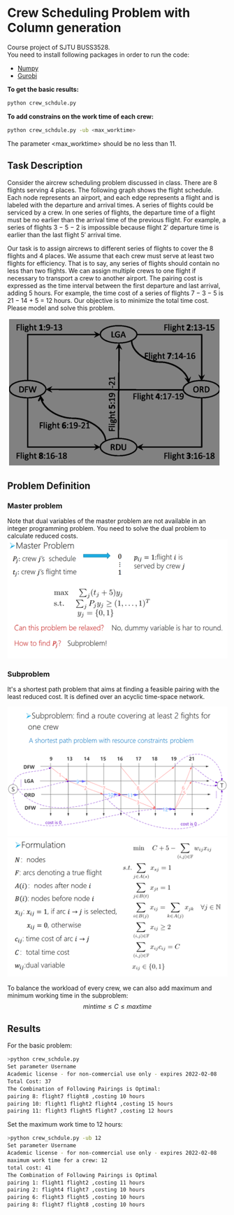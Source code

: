 # Crew Scheduling Problem with Column generation

Course project of SJTU BUSS3528.  
You need to install following packages in order to run the code:  
- [Numpy](https://numpy.org/)  
- [Gurobi](https://www.gurobi.com/)

**To get the basic results:**
```bash
python crew_schdule.py
```
**To add constrains on the work time of each crew:**
```bash
python crew_schdule.py -ub <max_worktime>
```
The parameter <max_worktime> should be no less than 11.
## Task Description

Consider the aircrew scheduling problem discussed in class. There are 8 flights serving 4 places. The following graph shows the flight schedule. Each node represents an airport, and each edge represents a flight and is labeled with the departure and arrival times. A series of flights could be serviced by a crew. In one series of flights, the departure time of a flight must be no earlier than the arrival time of the previous flight. For example, a series of flights 3 − 5 − 2 is impossible because flight 2′ departure time is earlier than the last flight 5′ arrival time.

Our task is to assign aircrews to different series of flights to cover the 8 flights and 4 places. We assume that each crew must serve at least two flights for efficiency. That is to say, any series of flights should contain no less than two flights. We can assign multiple crews to one flight if necessary to transport a crew to another airport. The pairing cost is expressed as the time interval between the first departure and last arrival, adding 5 hours. For example, the time cost of a series of flights 7 − 3 − 5 is 21 − 14 + 5 = 12 hours. Our objective is to minimize the total time cost. Please model and solve this problem.


![problem_define](./imgs/problem_define.png)
## Problem Definition
### Master problem
Note that dual variables of the master problem are not available in an integer programming problem.
You need to solve the dual problem to calculate reduced costs.
![main](./imgs/main.png)

### Subproblem
It's a shortest path problem that aims at finding a 
feasible pairing with the least reduced cost. It is defined 
over an acyclic time-space network.

![longestpath](./imgs/longestpath.png)
![sub](./imgs/sub.png)

To balance the workload of every crew, we can also add maximum and minimum working time in the subproblem:
$$mintime \leq C \leq maxtime$$


## Results
For the basic problem:
```bash
>python crew_schdule.py
Set parameter Username
Academic license - for non-commercial use only - expires 2022-02-08
Total Cost: 37
The Combination of Following Pairings is Optimal:
pairing 8: flight7 flight8 ,costing 10 hours
pairing 10: flight1 flight2 flight4 ,costing 15 hours
pairing 11: flight3 flight5 flight7 ,costing 12 hours
```
Set the maximum work time to 12 hours:
```bash
>python crew_schdule.py -ub 12
Set parameter Username
Academic license - for non-commercial use only - expires 2022-02-08
maximum work time for a crew: 12
total cost: 41
The Combination of Following Pairings is Optimal
pairing 1: flight1 flight2 ,costing 11 hours
pairing 2: flight4 flight7 ,costing 10 hours
pairing 6: flight3 flight5 ,costing 10 hours
pairing 8: flight7 flight8 ,costing 10 hours
```